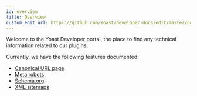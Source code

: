 ```yaml
---
id: overview
title: Overview
custom_edit_url: https://github.com/Yoast/developer-docs/edit/master/docs/overview.md
---
```


Welcome to the Yoast Developer portal, the place to find any technical information related to our plugins.

Currently, we have the following features documented:

- [Canonical URL page](features/seo-tags/canonical-urls/overview.md)
- [Meta robots](features/seo-tags/meta-robots/overview.md)
- [Schema.org](features/schema/overview.md)
- [XML sitemaps](features/xml-sitemaps/overview.md)
